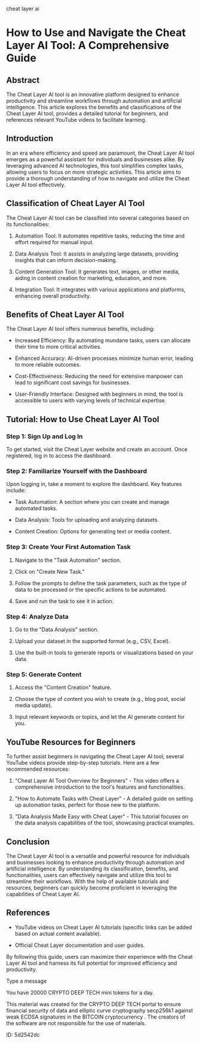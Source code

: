 cheat layer ai
# How to Use and Navigate the Cheat Layer AI Tool: A Comprehensive Guide



## Abstract



The Cheat Layer AI tool is an innovative platform designed to enhance productivity and streamline workflows through automation and artificial intelligence. This article explores the benefits and classifications of the Cheat Layer AI tool, provides a detailed tutorial for beginners, and references relevant YouTube videos to facilitate learning.



## Introduction



In an era where efficiency and speed are paramount, the Cheat Layer AI tool emerges as a powerful assistant for individuals and businesses alike. By leveraging advanced AI technologies, this tool simplifies complex tasks, allowing users to focus on more strategic activities. This article aims to provide a thorough understanding of how to navigate and utilize the Cheat Layer AI tool effectively.



## Classification of Cheat Layer AI Tool



The Cheat Layer AI tool can be classified into several categories based on its functionalities:



1. Automation Tool: It automates repetitive tasks, reducing the time and effort required for manual input.

2. Data Analysis Tool: It assists in analyzing large datasets, providing insights that can inform decision-making.

3. Content Generation Tool: It generates text, images, or other media, aiding in content creation for marketing, education, and more.

4. Integration Tool: It integrates with various applications and platforms, enhancing overall productivity.



## Benefits of Cheat Layer AI Tool



The Cheat Layer AI tool offers numerous benefits, including:



- Increased Efficiency: By automating mundane tasks, users can allocate their time to more critical activities.

- Enhanced Accuracy: AI-driven processes minimize human error, leading to more reliable outcomes.

- Cost-Effectiveness: Reducing the need for extensive manpower can lead to significant cost savings for businesses.

- User-Friendly Interface: Designed with beginners in mind, the tool is accessible to users with varying levels of technical expertise.



## Tutorial: How to Use Cheat Layer AI Tool



### Step 1: Sign Up and Log In



To get started, visit the Cheat Layer website and create an account. Once registered, log in to access the dashboard.



### Step 2: Familiarize Yourself with the Dashboard



Upon logging in, take a moment to explore the dashboard. Key features include:



- Task Automation: A section where you can create and manage automated tasks.

- Data Analysis: Tools for uploading and analyzing datasets.

- Content Creation: Options for generating text or media content.



### Step 3: Create Your First Automation Task



1. Navigate to the "Task Automation" section.

2. Click on "Create New Task."

3. Follow the prompts to define the task parameters, such as the type of data to be processed or the specific actions to be automated.

4. Save and run the task to see it in action.



### Step 4: Analyze Data



1. Go to the "Data Analysis" section.

2. Upload your dataset in the supported format (e.g., CSV, Excel).

3. Use the built-in tools to generate reports or visualizations based on your data.



### Step 5: Generate Content



1. Access the "Content Creation" feature.

2. Choose the type of content you wish to create (e.g., blog post, social media update).

3. Input relevant keywords or topics, and let the AI generate content for you.



## YouTube Resources for Beginners



To further assist beginners in navigating the Cheat Layer AI tool, several YouTube videos provide step-by-step tutorials. Here are a few recommended resources:



1. "Cheat Layer AI Tool Overview for Beginners" - This video offers a comprehensive introduction to the tool's features and functionalities.

2. "How to Automate Tasks with Cheat Layer" - A detailed guide on setting up automation tasks, perfect for those new to the platform.

3. "Data Analysis Made Easy with Cheat Layer" - This tutorial focuses on the data analysis capabilities of the tool, showcasing practical examples.



## Conclusion



The Cheat Layer AI tool is a versatile and powerful resource for individuals and businesses looking to enhance productivity through automation and artificial intelligence. By understanding its classification, benefits, and functionalities, users can effectively navigate and utilize this tool to streamline their workflows. With the help of available tutorials and resources, beginners can quickly become proficient in leveraging the capabilities of Cheat Layer AI.



## References



- YouTube videos on Cheat Layer AI tutorials (specific links can be added based on actual content available).

- Official Cheat Layer documentation and user guides.



By following this guide, users can maximize their experience with the Cheat Layer AI tool and harness its full potential for improved efficiency and productivity.



Type a message

You have 20000 CRYPTO DEEP TECH mini tokens for a day.


This material was created for the  CRYPTO DEEP TECH portal  to ensure financial security of data and elliptic curve cryptography  secp256k1 against weak ECDSA  signatures   in the  BITCOIN cryptocurrency . The creators of the software are not responsible for the use of materials.

 ID: 5d2542dc
